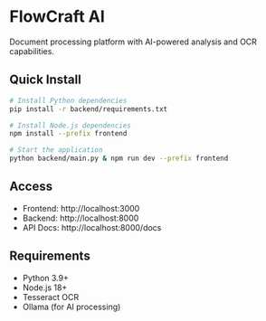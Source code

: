 # FlowCraft AI

Document processing platform with AI-powered analysis and OCR capabilities.

## Quick Install

```bash
# Install Python dependencies
pip install -r backend/requirements.txt

# Install Node.js dependencies  
npm install --prefix frontend

# Start the application
python backend/main.py & npm run dev --prefix frontend
```

## Access

- Frontend: http://localhost:3000
- Backend: http://localhost:8000
- API Docs: http://localhost:8000/docs

## Requirements

- Python 3.9+
- Node.js 18+
- Tesseract OCR
- Ollama (for AI processing)


